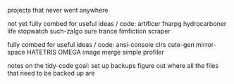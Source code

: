 projects that never went anywhere

not yet fully combed for useful ideas / code:
	artificer
	fnarpg
	hydrocarboner
	life
	stopwatch
	such-zalgo
	sure
	trance
	fimfiction scraper

fully combed for useful ideas / code:
	ansi-console
	clrs
	cute-gen
	mirror-space
	HATETRIS OMEGA
	image merge
	simple profiler





notes on the tidy-code goal:
	set up backups
		figure out where all the files that need to be backed up are